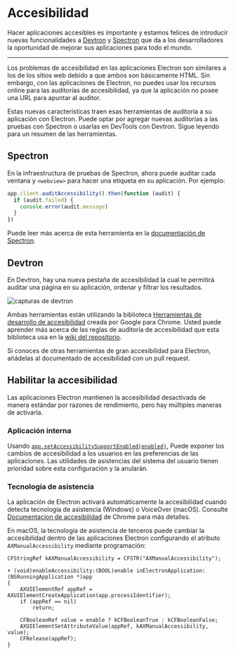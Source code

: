 # Accesibilidad

Hacer aplicaciones accesibles es importante y estamos felices de introducir nuevas funcionalidades a [Devtron](https://electronjs.org/devtron) y [Spectron](https://electronjs.org/spectron) que da a los desarrolladores la oportunidad de mejorar sus aplicaciones para todo el mundo.

* * *

Los problemas de accesibilidad en las aplicaciones Electron son similares a los de los sitios web debido a que ambos son básicamente HTML. Sin embargo, con las aplicaciones de Electron, no puedes usar los recursos online para las auditorías de accesibilidad, ya que la aplicación no posee una URL para apuntar al auditor.

Estas nuevas características traen esas herramientas de auditoría a su aplicación con Electron. Puede optar por agregar nuevas auditorías a las pruebas con Spectron o usarlas en DevTools con Devtron. Sigue leyendo para un resumen de las herramientas.

## Spectron

En la infraestructura de pruebas de Spectron, ahora puede auditar cada ventana y `<webview>` para hacer una etiqueta en su aplicación. Por ejemplo:

```javascript
app.client.auditAccessibility().then(function (audit) {
  if (audit.failed) {
    console.error(audit.message)
  }
})
```

Puede leer más acerca de esta herramienta en la [documentación de Spectron](https://github.com/electron/spectron#accessibility-testing).

## Devtron

En Devtron, hay una nueva pestaña de accesibilidad la cual te permitirá auditar una página en su aplicación, ordenar y filtrar los resultados.

![capturas de devtron](https://cloud.githubusercontent.com/assets/1305617/17156618/9f9bcd72-533f-11e6-880d-389115f40a2a.png)

Ambas herramientas están utilizando la biblioteca [Herramientas de desarrollo de accesibilidad](https://github.com/GoogleChrome/accessibility-developer-tools) creada por Google para Chrome. Usted puede aprender más acerca de las reglas de auditoría de accesibilidad que esta biblioteca usa en la [wiki del repositorio](https://github.com/GoogleChrome/accessibility-developer-tools/wiki/Audit-Rules).

Si conoces de otras herramientas de gran accesibilidad para Electron, añádelas al documentado de accesibilidad con un pull request.

## Habilitar la accesibilidad

Las aplicaciones Electron mantienen la accesibilidad desactivada de manera estándar por razones de rendimiento, pero hay múltiples maneras de activarla.

### Aplicación interna

Usando [`app.setAccessibilitySupportEnabled(enabled)`](../api/app.md#appsetaccessibilitysupportenabledenabled-macos-windows), Puede exponer los cambios de accesibilidad a los usuarios en las preferencias de las aplicaciones. Las utilidades de asistencias del sistema del usuario tienen prioridad sobre esta configuración y la anularán.

### Tecnología de asistencia

La aplicación de Electron activará automáticamente la accesibilidad cuando detecta tecnología de asistencia (Windows) o VoiceOver (macOS). Consulte [Documentacion de accesibilidad](https://www.chromium.org/developers/design-documents/accessibility#TOC-How-Chrome-detects-the-presence-of-Assistive-Technology) de Chrome para más detalles.

En macOS, la tecnología de asistencia de terceros puede cambiar la accesibilidad dentro de las aplicaciones Electron configurando el atributo `AXManualAccessibility` mediante programación:

```objc
CFStringRef kAXManualAccessibility = CFSTR("AXManualAccessibility");

+ (void)enableAccessibility:(BOOL)enable inElectronApplication:(NSRunningApplication *)app
{
    AXUIElementRef appRef = AXUIElementCreateApplication(app.processIdentifier);
    if (appRef == nil)
        return;

    CFBooleanRef value = enable ? kCFBooleanTrue : kCFBooleanFalse;
    AXUIElementSetAttributeValue(appRef, kAXManualAccessibility, value);
    CFRelease(appRef);
}
```